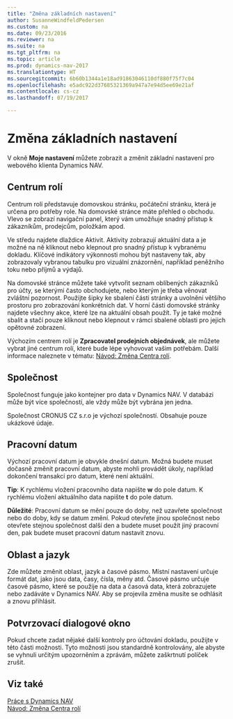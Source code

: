 ```yaml
---
title: "Změna základních nastavení"
author: SusanneWindfeldPedersen
ms.custom: na
ms.date: 09/23/2016
ms.reviewer: na
ms.suite: na
ms.tgt_pltfrm: na
ms.topic: article
ms.prod: dynamics-nav-2017
ms.translationtype: HT
ms.sourcegitcommit: 6b60b1344a1e18ad91863046110df880f75f7c04
ms.openlocfilehash: e5adc922d37685321369a947a7e94d5ee69e21af
ms.contentlocale: cs-cz
ms.lasthandoff: 07/19/2017

---
```


# <a name="changing-basic-settings"></a>Změna základních nastavení
V okně **Moje nastavení** můžete zobrazit a změnit základní nastavení pro webového klienta Dynamics NAV.  

## <a name="role-center"></a>Centrum rolí
Centrum rolí představuje domovskou stránku, počáteční stránku, která je určena pro potřeby role. Na domovské stránce máte přehled o obchodu. Vlevo se zobrazí navigační panel, který vám umožňuje snadný přístup k zákazníkům, prodejcům, položkám apod.

Ve středu najdete dlaždice Aktivit. Aktivity zobrazují aktuální data a je možné na ně kliknout nebo klepnout  pro snadný přístup k vybranému dokladu. Klíčové indikátory výkonnosti mohou být nastaveny tak, aby zobrazovaly vybranou tabulku pro vizuální znázornění, například peněžního toku nebo příjmů a výdajů.

Na domovské stránce můžete také vytvořit seznam oblíbených zákazníků pro účty, se kterými často obchodujete, nebo kterým je třeba věnovat zvláštní pozornost. Použijte šipky ke sbalení části stránky a uvolnění většího prostoru pro zobrazování konkrétních dat. V horní části domovské stránky najdete všechny akce, které lze na aktuální obsah použít. Ty je také možné sbalit a stačí pouze kliknout nebo klepnout v rámci sbalené oblasti pro jejich opětovné zobrazení.

Výchozím centrem rolí je **Zpracovatel prodejních objednávek**, ale můžete vybrat jiné centrum rolí, které bude lépe vyhovovat vašim potřebám. Další informace naleznete v tématu: [Návod: Změna Centra rolí](ui-change-role.md).

## <a name="company"></a>Společnost
Společnost funguje jako kontejner pro data v Dynamics NAV. V databázi může být více společností, ale vždy může být vybrána jen jedna.

Společnost CRONUS CZ s.r.o je výchozí společností. Obsahuje pouze ukázkové údaje.   

## <a name="work-date"></a>Pracovní datum
Výchozí pracovní datum je obvykle dnešní datum. Možná budete muset dočasně změnit pracovní datum, abyste mohli provádět úkoly, například dokončení transakcí pro datum, které není aktuální.

**Tip**: K rychlému vložení pracovního data napište **w** do pole datum.  K rychlému vložení aktuálního data napište **t** do pole datum.

**Důležité**: Pracovní datum se mění pouze do doby, než uzavřete společnost nebo do doby, kdy se datum změní. Pokud otevřete jinou společnost nebo otevřete stejnou společnost další den a budete muset použít jiný pracovní den, pak budete muset pracovní datum nastavit znovu. 

## <a name="region-and-language"></a>Oblast a jazyk
Zde můžete změnit oblast, jazyk a časové pásmo. Místní nastavení určuje formát dat, jako jsou data, časy, čísla, měny atd. Časové pásmo určuje časové pásmo, které se použije na data a časová data, která zobrazujete nebo zadáváte v Dynamics NAV. Aby se projevila změna musíte se odhlásit a znovu přihlásit.

## <a name="confirmation-dialogs"></a>Potvrzovací dialogové okno
Pokud chcete zadat nějaké další kontroly pro účtování dokladu, použijte v této části možnosti.  Tyto možnosti jsou standardně kontrolovány, ale abyste se vyhnuli určitým upozorněním a zprávám, můžete zaškrtnutí políček zrušit.

## <a name="see-also"></a>Viz také
[Práce s Dynamics NAV](ui-work-product.md)  
[Návod: Změna Centra rolí](ui-change-role.md)  

